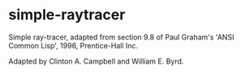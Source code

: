 # simple-raytracer
Simple ray-tracer, adapted from section 9.8 of Paul Graham's 'ANSI Common Lisp', 1996, Prentice-Hall Inc.

Adapted by Clinton A. Campbell and William E. Byrd.
